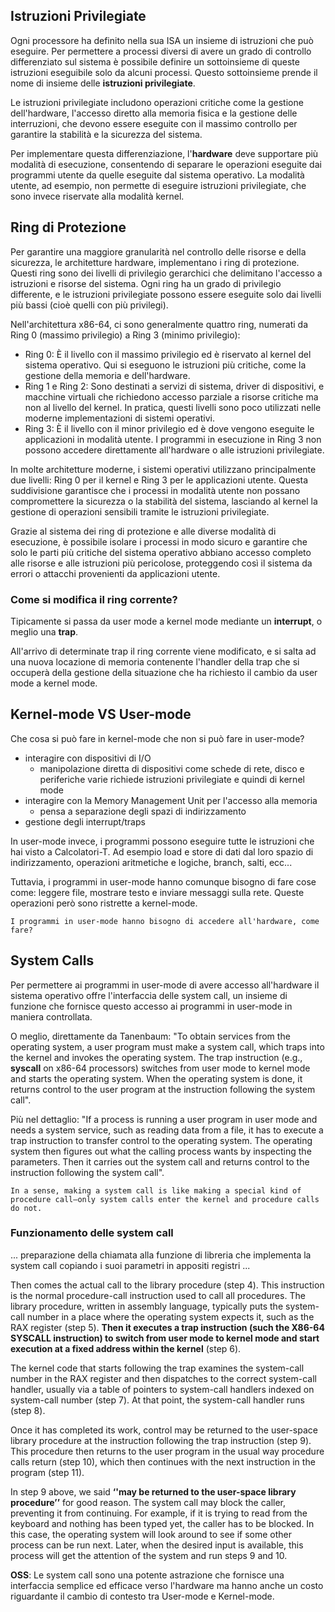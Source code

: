 ## Istruzioni Privilegiate
Ogni processore ha definito nella sua ISA un insieme di istruzioni che può eseguire. Per permettere a processi diversi di avere un grado di controllo differenziato sul sistema è possibile definire un sottoinsieme di queste istruzioni eseguibile solo da alcuni processi. Questo sottoinsieme prende il nome di insieme delle __istruzioni privilegiate__.

Le istruzioni privilegiate includono operazioni critiche come la gestione dell'hardware, l'accesso diretto alla memoria fisica e la gestione delle interruzioni, che devono essere eseguite con il massimo controllo per garantire la stabilità e la sicurezza del sistema.

Per implementare questa differenziazione, l'__hardware__ deve supportare più modalità di esecuzione, consentendo di separare le operazioni eseguite dai programmi utente da quelle eseguite dal sistema operativo. La modalità utente, ad esempio, non permette di eseguire istruzioni privilegiate, che sono invece riservate alla modalità kernel.

## Ring di Protezione
Per garantire una maggiore granularità nel controllo delle risorse e della sicurezza, le architetture hardware, implementano i ring di protezione. Questi ring sono dei livelli di privilegio gerarchici che delimitano l'accesso a istruzioni e risorse del sistema. Ogni ring ha un grado di privilegio differente, e le istruzioni privilegiate possono essere eseguite solo dai livelli più bassi (cioè quelli con più privilegi).

Nell'architettura x86-64, ci sono generalmente quattro ring, numerati da Ring 0 (massimo privilegio) a Ring 3 (minimo privilegio):
- Ring 0: È il livello con il massimo privilegio ed è riservato al kernel del sistema operativo. Qui si eseguono le istruzioni più critiche, come la gestione della memoria e dell'hardware.
- Ring 1 e Ring 2: Sono destinati a servizi di sistema, driver di dispositivi, e macchine virtuali che richiedono accesso parziale a risorse critiche ma non al livello del kernel. In pratica, questi livelli sono poco utilizzati nelle moderne implementazioni di sistemi operativi.
- Ring 3: È il livello con il minor privilegio ed è dove vengono eseguite le applicazioni in modalità utente. I programmi in esecuzione in Ring 3 non possono accedere direttamente all'hardware o alle istruzioni privilegiate.

In molte architetture moderne, i sistemi operativi utilizzano principalmente due livelli: Ring 0 per il kernel e Ring 3 per le applicazioni utente. Questa suddivisione garantisce che i processi in modalità utente non possano compromettere la sicurezza o la stabilità del sistema, lasciando al kernel la gestione di operazioni sensibili tramite le istruzioni privilegiate.

Grazie al sistema dei ring di protezione e alle diverse modalità di esecuzione, è possibile isolare i processi in modo sicuro e garantire che solo le parti più critiche del sistema operativo abbiano accesso completo alle risorse e alle istruzioni più pericolose, proteggendo così il sistema da errori o attacchi provenienti da applicazioni utente.

### Come si modifica il ring corrente?
Tipicamente si passa da user mode a kernel mode mediante un __interrupt__, o meglio una __trap__.

All'arrivo di determinate trap il ring corrente viene modificato, e si salta ad una nuova locazione di memoria contenente l'handler della trap che si occuperà della gestione della situazione che ha richiesto il cambio da user mode a kernel mode.

## Kernel-mode VS User-mode
Che cosa si può fare in kernel-mode che non si può fare in user-mode?
- interagire con dispositivi di I/O
    - manipolazione diretta di dispositivi come schede di rete, disco e periferiche varie richiede istruzioni privilegiate e quindi di kernel mode
- interagire con la Memory Management Unit per l'accesso alla memoria
    - pensa a separazione degli spazi di indirizzamento
- gestione degli interrupt/traps

In user-mode invece, i programmi possono eseguire tutte le istruzioni che hai visto a Calcolatori-T. Ad esempio load e store di dati dal loro spazio di indirizzamento, operazioni aritmetiche e logiche, branch, salti, ecc...

Tuttavia, i programmi in user-mode hanno comunque bisogno di fare cose come: leggere file, mostrare testo e inviare messaggi sulla rete. Queste operazioni però sono ristrette a kernel-mode.

    I programmi in user-mode hanno bisogno di accedere all'hardware, come fare? 

## System Calls
Per permettere ai programmi in user-mode di avere accesso all'hardware il sistema operativo offre l'interfaccia delle system call, un insieme di funzione che fornisce questo accesso ai programmi in user-mode in maniera controllata.

O meglio, direttamente da Tanenbaum: "To obtain services from the operating system, a user program must make a system call, which traps into the kernel and invokes the operating system. The trap instruction (e.g., __syscall__ on x86-64 processors) switches from user mode to kernel mode and starts the operating system. When the operating system is done, it returns control to the user program at the instruction following the system call".

Più nel dettaglio: "If a process is running a user program in user mode and needs a system service, such as reading data from a file, it has to execute a trap instruction to transfer control to the operating system. The operating system then figures out what the calling process wants by inspecting the parameters. Then it carries out the system call and returns control to the instruction following the system call".

    In a sense, making a system call is like making a special kind of procedure call—only system calls enter the kernel and procedure calls do not.

### Funzionamento delle system call

... preparazione della chiamata alla funzione di libreria che implementa la system call copiando i suoi parametri in appositi registri ...

Then comes the actual call to the library procedure (step 4). This instruction is the normal procedure-call instruction used to call all procedures. The library procedure, written in assembly language, typically puts the system-call number in a place where the operating system expects it, such as the RAX register (step 5). __Then it executes a trap instruction (such the X86-64 SYSCALL instruction) to switch from user mode to kernel mode and start execution at a fixed address within the kernel__ (step 6).

The kernel code that starts following the trap examines the system-call number in the RAX register and then dispatches to the correct system-call handler, usually via a table of pointers to system-call handlers indexed on system-call number (step 7). At that point, the system-call handler runs (step 8). 

Once it has completed its work, control may be returned to the user-space library procedure at the instruction following the trap instruction (step 9). This procedure then returns to the user program in the usual way procedure calls return (step 10), which then continues with the next instruction in the program (step 11).

In step 9 above, we said __‘'may be returned to the user-space library procedure’’__ for good reason. The system call may block the caller, preventing it from continuing. For example, if it is trying to read from the keyboard and nothing has been typed yet, the caller has to be blocked. In this case, the operating system will look around to see if some other process can be run next. Later, when the desired input is available, this process will get the attention of the system and run steps 9 and 10.

__OSS__: Le system call sono una potente astrazione che fornisce una interfaccia semplice ed efficace verso l'hardware ma hanno anche un costo riguardante il cambio di contesto tra User-mode e Kernel-mode. 